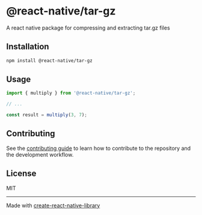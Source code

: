 # @react-native/tar-gz

A react native package for compressing and extracting tar.gz files

## Installation

```sh
npm install @react-native/tar-gz
```

## Usage


```js
import { multiply } from '@react-native/tar-gz';

// ...

const result = multiply(3, 7);
```

## Contributing

See the [contributing guide](CONTRIBUTING.md) to learn how to contribute to the repository and the development workflow.

## License

MIT

---

Made with [create-react-native-library](https://github.com/callstack/react-native-builder-bob)
